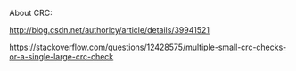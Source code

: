 
About CRC:

http://blog.csdn.net/authorlcy/article/details/39941521

https://stackoverflow.com/questions/12428575/multiple-small-crc-checks-or-a-single-large-crc-check
